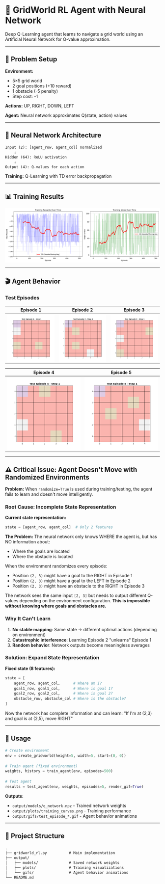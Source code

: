 # 🤖 GridWorld RL Agent with Neural Network

Deep Q-Learning agent that learns to navigate a grid world using an Artificial Neural Network for Q-value approximation.

---

## 🎯 Problem Setup

**Environment:**
- 5×5 grid world
- 2 goal positions (+10 reward)
- 1 obstacle (-5 penalty)
- Step cost: -1

**Actions:** UP, RIGHT, DOWN, LEFT

**Agent:** Neural network approximates Q(state, action) values

---

## 🧠 Neural Network Architecture

```
Input (2): [agent_row, agent_col] normalized
    ↓
Hidden (64): ReLU activation
    ↓
Output (4): Q-values for each action
```

**Training:** Q-Learning with TD error backpropagation

---

## 📊 Training Results

![Training Curves](output/plots/training_curves.png)

---

## 🎬 Agent Behavior

### Test Episodes

| Episode 1 | Episode 2 | Episode 3 |
|-----------|-----------|-----------|
| ![Test 1](output/gifs/test_episode_1.gif) | ![Test 2](output/gifs/test_episode_2.gif) | ![Test 3](output/gifs/test_episode_3.gif) |

| Episode 4 | Episode 5 |
|-----------|-----------|
| ![Test 4](output/gifs/test_episode_4.gif) | ![Test 5](output/gifs/test_episode_5.gif) |

---

## ⚠️ Critical Issue: Agent Doesn't Move with Randomized Environments

**Problem:** When `randomize=True` is used during training/testing, the agent fails to learn and doesn't move intelligently.

### Root Cause: Incomplete State Representation

**Current state representation:**
```python
state = [agent_row, agent_col]  # Only 2 features
```

**The Problem:**
The neural network only knows WHERE the agent is, but has NO information about:
- Where the goals are located
- Where the obstacle is located

When the environment randomizes every episode:
- Position `(2, 3)` might have a goal to the RIGHT in Episode 1
- Position `(2, 3)` might have a goal to the LEFT in Episode 2
- Position `(2, 3)` might have an obstacle to the RIGHT in Episode 3

The network sees the same input `[2, 3]` but needs to output different Q-values depending on the environment configuration. **This is impossible without knowing where goals and obstacles are.**

### Why It Can't Learn

1. **No stable mapping**: Same state → different optimal actions (depending on environment)
2. **Catastrophic interference**: Learning Episode 2 "unlearns" Episode 1
3. **Random behavior**: Network outputs become meaningless averages

### Solution: Expand State Representation

**Fixed state (8 features):**
```python
state = [
    agent_row, agent_col,      # Where am I?
    goal1_row, goal1_col,      # Where is goal 1?
    goal2_row, goal2_col,      # Where is goal 2?
    obstacle_row, obstacle_col # Where is the obstacle?
]
```

Now the network has complete information and can learn: "If I'm at (2,3) and goal is at (2,5), move RIGHT"

---

## 🚀 Usage

```python
# Create environment
env = create_gridworld(height=5, width=5, start=(0, 0))

# Train agent (fixed environment)
weights, history = train_agent(env, episodes=500)

# Test agent
results = test_agent(env, weights, episodes=5, render_gif=True)
```

**Outputs:**
- `output/models/q_network.npz` - Trained network weights
- `output/plots/training_curves.png` - Training performance
- `output/gifs/test_episode_*.gif` - Agent behavior animations

---

## 📁 Project Structure

```
.
├── gridworld_rl.py          # Main implementation
├── output/
│   ├── models/              # Saved network weights
│   ├── plots/               # Training visualizations
│   └── gifs/                # Agent behavior animations
└── README.md
```